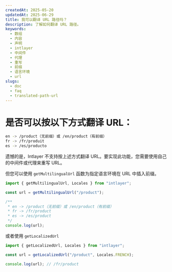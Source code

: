 ```yaml
---
createdAt: 2025-05-20
updatedAt: 2025-06-29
title: 我可以翻译 URL 路径吗？
description: 了解如何翻译 URL 路径。
keywords:
  - 数组
  - 内容
  - 声明
  - intlayer
  - 中间件
  - 代理
  - 重写
  - 前缀
  - 语言环境
  - url
slugs:
  - doc
  - faq
  - translated-path-url
---
```


# 是否可以按以下方式翻译 URL：

```bash
en -> /product（无前缀）或 /en/product（有前缀）
fr -> /fr/produit
es -> /es/producto
```

遗憾的是，Intlayer 不支持按上述方式翻译 URL。要实现此功能，您需要使用自己的中间件或代理来重写 URL。

但您可以使用 `getMultilingualUrl` 函数为指定语言环境在 URL 中插入前缀。

```ts
import { getMultilingualUrl, Locales } from "intlayer";

const url = getMultilingualUrl("/product");

/**
 * en -> /product（无前缀）或 /en/product（有前缀）
 * fr -> /fr/product
 * es -> /es/product
 */
console.log(url);
```

或者使用 `getLocalizedUrl`

```ts
import { getLocalizedUrl, Locales } from "intlayer";

const url = getLocalizedUrl("/product", Locales.FRENCH);

console.log(url); // /fr/product
```
